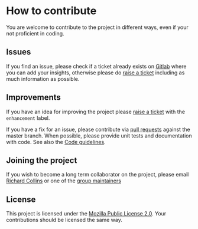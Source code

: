 # How to contribute

You are welcome to contribute to the project in different ways, even if your not proficient in coding.

## Issues

If you find an issue, please check if a ticket already exists on [Gitlab](https://gitlab.com/QComms/cqptoolkit/issues) where you can add your insights, otherwise please do [raise a ticket](https://gitlab.com/QComms/cqptoolkit/issues/new?issue%5Bassignee_id%5D=&issue%5Bmilestone_id%5D=) including as much information as possible.

## Improvements
If you have an idea for improving the project please [raise a ticket](https://gitlab.com/QComms/cqptoolkit/issues/new?issue%5Bassignee_id%5D=&issue%5Bmilestone_id%5D=) with the `enhancement` label.

If you have a fix for an issue, please contribute via [pull requests](https://docs.gitlab.com/ee/gitlab-basics/add-merge-request.html) against the master branch.  When possible, please provide unit tests and documentation with code. See also the [Code guidelines](Coding.md).

## Joining the project

If you wish to become a long term collaborator on the project, please email [Richard Collins](mailto:richard.collins@bristol.ac.uk) or one of the [group maintainers](https://gitlab.com/groups/QComms/-/group_members)

## License
This project is licensed under the [Mozilla Public License 2.0](https://www.mozilla.org/en-US/MPL/2.0/FAQ/). Your contributions should be licensed the same way.
